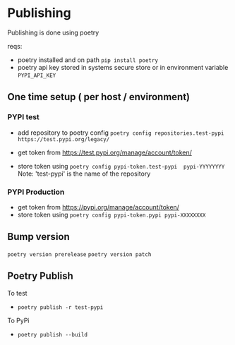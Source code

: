 

# Publishing 

Publishing is done using poetry 

reqs: 
 - poetry installed and on path
   `pip install poetry` 
 - poetry api key stored in systems secure store or in environment variable `PYPI_API_KEY`

## One time setup ( per host / environment) 
### PYPI test
   - add repository to poetry config
      `poetry config repositories.test-pypi https://test.pypi.org/legacy/`
   
   - get token from https://test.pypi.org/manage/account/token/
   - store token using `poetry config pypi-token.test-pypi  pypi-YYYYYYYY`
   Note: 'test-pypi' is the name of the repository

### PYPI Production
   - get token from https://pypi.org/manage/account/token/
   - store token using `poetry config pypi-token.pypi pypi-XXXXXXXX` 

## Bump version 

   `poetry version prerelease` 
   `poetry version patch` 
   
## Poetry Publish 
   To test 
   - `poetry publish -r test-pypi`
   
   To PyPi
   - `poetry publish --build`


